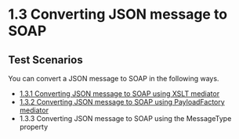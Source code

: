 # 1.3 Converting JSON message to SOAP 

## Test Scenarios
You can convert a JSON message to SOAP in the following ways. 

- [1.3.1 Converting JSON message to SOAP using XSLT mediator](https://github.com/wso2/product-ei/tree/product-scenarios/product-scenarios/1-integrating-systems-that-communicate-in-heterogeneous-message-formats/1.3-converting-json-to-soap/1.3.1-json-to-soap-usingXSLT)
- [1.3.2 Converting JSON message to SOAP using PayloadFactory mediator](https://github.com/wso2/product-ei/tree/product-scenarios/product-scenarios/1-integrating-systems-that-communicate-in-heterogeneous-message-formats/1.3-converting-json-to-soap/1.3.2-json-to-soap-using-payload-factory-mediator)
- 1.3.3 Converting JSON message to SOAP using the MessageType property
